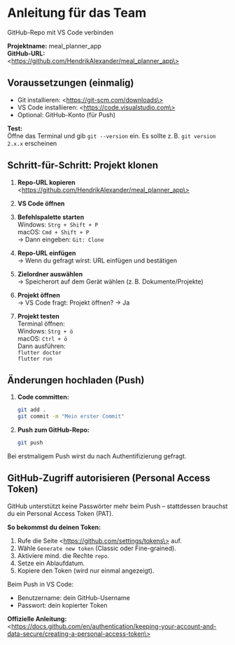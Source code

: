 # Anleitung für das Team
GitHub-Repo mit VS Code verbinden

**Projektname:** meal_planner_app  
**GitHub-URL:**  
\<https://github.com/HendrikAlexander/meal_planner_app\>

## Voraussetzungen (einmalig)
- Git installieren: \<https://git-scm.com/downloads\>
- VS Code installieren: \<https://code.visualstudio.com\>
- Optional: GitHub-Konto (für Push)

**Test:**  
Öffne das Terminal und gib `git --version` ein. Es sollte z. B. `git version 2.x.x` erscheinen

## Schritt-für-Schritt: Projekt klonen

1. **Repo-URL kopieren**  
   \<https://github.com/HendrikAlexander/meal_planner_app\>

2. **VS Code öffnen**

3. **Befehlspalette starten**  
   Windows: `Strg + Shift + P`  
   macOS: `Cmd + Shift + P`  
   -> Dann eingeben: `Git: Clone`

4. **Repo-URL einfügen**  
   -> Wenn du gefragt wirst: URL einfügen und bestätigen

5. **Zielordner auswählen**  
   -> Speicherort auf dem Gerät wählen (z. B. Dokumente/Projekte)

6. **Projekt öffnen**  
   -> VS Code fragt: Projekt öffnen? -> Ja

7. **Projekt testen**  
   Terminal öffnen:  
   Windows: `Strg + ö`  
   macOS: `Ctrl + ö`  
   Dann ausführen:  
   `flutter doctor`  
   `flutter run`

## Änderungen hochladen (Push)

1. **Code committen:**  
   ```bash
   git add .
   git commit -m "Mein erster Commit"
2. **Push zum GitHub-Repo:**
    ```bash
    git push
Bei erstmaligem Push wirst du nach Authentifizierung gefragt.

   ## GitHub-Zugriff autorisieren (Personal Access Token)

GitHub unterstützt keine Passwörter mehr beim Push – stattdessen brauchst du ein Personal Access Token (PAT).

**So bekommst du deinen Token:**
1. Rufe die Seite \<https://github.com/settings/tokens\> auf.
2. Wähle `Generate new token` (Classic oder Fine-grained).
3. Aktiviere mind. die Rechte `repo`.
4. Setze ein Ablaufdatum.
5. Kopiere den Token (wird nur einmal angezeigt).

Beim Push in VS Code:
- Benutzername: dein GitHub-Username
- Passwort: dein kopierter Token

**Offizielle Anleitung:**  
\<https://docs.github.com/en/authentication/keeping-your-account-and-data-secure/creating-a-personal-access-token\>
